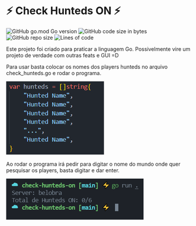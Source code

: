 # ⚡️ Check Hunteds ON ⚡️

![GitHub go.mod Go version](https://img.shields.io/github/go-mod/go-version/Brunoquindeler/check-hunteds-on)
![GitHub code size in bytes](https://img.shields.io/github/languages/code-size/Brunoquindeler/check-hunteds-on)
![GitHub repo size](https://img.shields.io/github/repo-size/Brunoquindeler/check-hunteds-on)
![Lines of code](https://img.shields.io/tokei/lines/github/Brunoquindeler/check-hunteds-on)

Este projeto foi criado para praticar a linguagem Go.
Possivelmente vire um projeto de verdade com outras feats e GUI =D

Para usar basta colocar os nomes dos players hunteds no arquivo check_hunteds.go e rodar o programa.

![Hunteds](assets/hunteds.PNG)

Ao rodar o programa irá pedir para digitar o nome do mundo onde quer pesquisar os players, basta digitar e dar enter.

![Hunteds Resultado](assets/huntedsResultado.PNG)